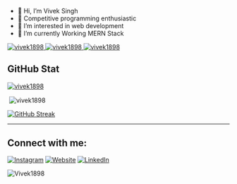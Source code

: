 - 👋 Hi, I’m Vivek Singh
- 🌱 Competitive programming enthusiastic
- 👀 I’m interested in web development
- 🌱 I’m currently Working MERN Stack

<p align="left"> <a href="https://www.codechef.com/users/vic8526"> <img src="https://img.shields.io/badge/-CodeChef-5B4638?style=for-the-badge&logo=CodeChef&logoColor=white" alt="vivek1898" /> </a>
  <a href="https://auth.geeksforgeeks.org/user/viveksingh27795/profile"> <img src="https://img.shields.io/badge/GeeksforGeeks-298D46?style=for-the-badge&logo=geeksforgeeks&logoColor=white" alt="vivek1898" /> </a>
   <a href="https://www.hackerrank.com/viveksingh27795"> <img src="https://img.shields.io/badge/-Hackerrank-2EC866?style=for-the-badge&logo=HackerRank&logoColor=white" alt="vivek1898" /> </a>

<!---
Vivek1898/Vivek1898 is a ✨ special ✨ repository because its `README.md` (this file) appears on your GitHub profile.
You can click the Preview link to take a look at your changes.
--->

## GitHub Stat
<p align="left"> <a href="https://github.com/ryo-ma/github-profile-trophy"> <img src="https://github-profile-trophy.vercel.app/?username=vivek1898" alt="vivek1898" /> </a> </p>

<p>&nbsp;<img align="center" src="https://github-readme-stats.vercel.app/api?username=vivek1898&show_icons=true&locale=en" alt="vivek1898" />


</p>

[![GitHub Streak](http://github-readme-streak-stats.herokuapp.com?user=Vivek1898&date_format=M%20j%5B%2C%20Y%5D)](https://git.io/streak-stats)

---

## Connect with me:
[![Instagram](https://img.shields.io/badge/@_heyvivek-%23E4405F.svg?style=for-the-badge&logo=Instagram&logoColor=white)](https://instagram.com/_heyvivekk)  [![Website](https://img.shields.io/website?label=Futuristic&style=for-the-badge&url=https%3A%2F%2Fcodestackr.com)](https://futuristiclpu.tech/) [![LinkedIn](https://img.shields.io/badge/linkedin-%230077B5.svg?style=for-the-badge&logo=linkedin&logoColor=white)](https://www.linkedin.com/in/vivek-s-953368121/)
<p align="left"> <img src="https://komarev.com/ghpvc/?username=vivek1898&label=Profile%20Views&color=orange&style=flat-square" alt="Vivek1898" /> </p>

